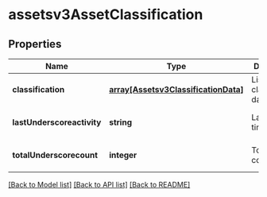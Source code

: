 # assetsv3AssetClassification

## Properties
Name | Type | Description | Notes
------------ | ------------- | ------------- | -------------
**classification** | [**array[Assetsv3ClassificationData]**](Assetsv3ClassificationData.md) | List of classification data | [optional] [default to null]
**lastUnderscoreactivity** | **string** | Last activity timestamp | [optional] [default to null]
**totalUnderscorecount** | **integer** | Total record count | [optional] [default to null]

[[Back to Model list]](../README.md#documentation-for-models) [[Back to API list]](../README.md#documentation-for-api-endpoints) [[Back to README]](../README.md)


